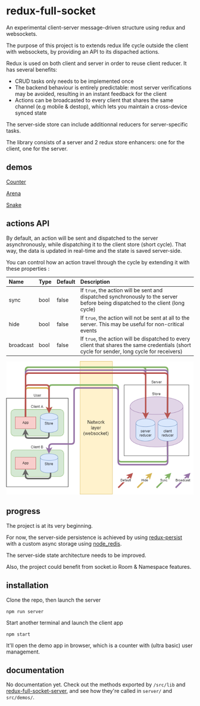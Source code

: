 # redux-full-socket

An experimental client-server message-driven structure using redux and websockets.

The purpose of this project is to extends redux life cycle outside the client with websockets, by providing an API to its dispached actions.

Redux is used on both client and server in order to reuse client reducer. It has several benefits:
- CRUD tasks only needs to be implemented once
- The backend behaviour is entirely predictable: most server verifications may be avoided, resulting in an instant feedback for the client
- Actions can be broadcasted to every client that shares the same channel (e.g mobile & destop), which lets you maintain a cross-device synced state

The server-side store can include additionnal reducers for server-specific tasks.

The library consists of a server and 2 redux store enhancers: one for the client, one for the server.


## demos

[Counter](http://www.manufont.com/redux-full-socket/counter)

[Arena](http://www.manufont.com/redux-full-socket/arena)

[Snake](http://www.manufont.com/redux-full-socket/snake)

## actions API

By default, an action will be sent and dispatched to the server asynchronously, while dispatching it to the client store (short cycle). That way, the data is updated in real-time and the state is saved server-side.

You can control how an action travel through the cycle by extending it with these properties :

| Name | Type | Default | Description |
|:-----|:-----|:--------|:------------|
| sync | bool | false | If `true`, the action will be sent and dispatched synchronously to the server before being dispatched to the client (long cycle) |
| hide | bool | false | If `true`, the action will not be sent at all to the server. This may be useful for non-critical events |
| broadcast | bool | false | If `true`, the action will be dispatched to every client that shares the same credentials (short cycle for sender, long cycle for receivers) |

![Alt text](demo/diagram.png "Action cycles")

## progress

The project is at its very beginning.

For now, the server-side persistence is achieved by using [redux-persist](https://github.com/rt2zz/redux-persist) with a custom async storage using [node_redis](https://github.com/NodeRedis/node_redis).

The server-side state architecture needs to be improved.

Also, the project could benefit from socket.io Room & Namespace features.

## installation

Clone the repo, then launch the server

```
npm run server
```

Start another terminal and launch the client app

```
npm start
```

It'll open the demo app in browser, which is a counter with (ultra basic) user management.

## documentation

No documentation yet. Check out the methods exported by `/src/lib` and [redux-full-socket-server](https://github.com/manufont/redux-full-socket-server), and see how they're called in `server/` and `src/demos/`.
